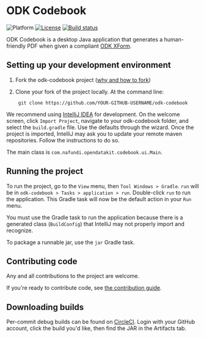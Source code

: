 # ODK Codebook
![Platform](https://img.shields.io/badge/platform-Java-blue.svg)
[![License](https://img.shields.io/badge/license-Apache%202.0-blue.svg)](https://opensource.org/licenses/Apache-2.0)
[![Build status](https://circleci.com/gh/nafundi/odk-codebook.svg?style=shield&circle-token=:circle-token)](https://circleci.com/gh/nafundi/odk-codebook)

ODK Codebook is a desktop Java application that generates a human-friendly PDF when given a compliant [ODK XForm](http://opendatakit.github.io/xforms-spec).
   
## Setting up your development environment

1. Fork the odk-codebook project ([why and how to fork](https://help.github.com/articles/fork-a-repo/))

1. Clone your fork of the project locally. At the command line:

        git clone https://github.com/YOUR-GITHUB-USERNAME/odk-codebook

We recommend using [IntelliJ IDEA](https://www.jetbrains.com/idea/) for development. On the welcome screen, click `Import Project`, navigate to your odk-codebook folder, and select the `build.gradle` file. Use the defaults through the wizard. Once the project is imported, IntelliJ may ask you to update your remote maven repositories. Follow the instructions to do so. 

The main class is `com.nafundi.opendatakit.codebook.ui.Main`.
 
## Running the project
 
To run the project, go to the `View` menu, then `Tool Windows > Gradle`. `run` will be in `odk-codebook > Tasks > application > run`. Double-click `run` to run the application. This Gradle task will now be the default action in your `Run` menu. 

You must use the Gradle task to run the application because there is a generated class (`BuildConfig`) that IntelliJ may not properly import and recognize.

To package a runnable jar, use the `jar` Gradle task.

## Contributing code
Any and all contributions to the project are welcome.

If you're ready to contribute code, see [the contribution guide](CONTRIBUTING.md).

## Downloading builds
Per-commit debug builds can be found on [CircleCI](https://circleci.com/gh/nafundi/odk-codebook). Login with your GitHub account, click the build you'd like, then find the JAR in the Artifacts tab.